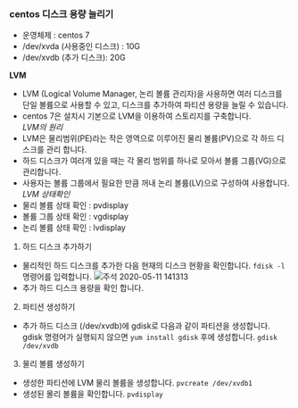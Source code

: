 ### centos 디스크 용량 늘리기

 - 운영체제 : centos 7
 - /dev/xvda (사용중인 디스크) : 10G
 - /dev/xvdb (추가 디스크): 20G
 
**LVM**
 - LVM (Logical Volume Manager, 논리 볼륨 관리자)을 사용하면 여러 디스크를 단일 볼륨으로 사용할 수 있고, 디스크를 추가하여 파티션 용량을 늘릴 수 있습니다.
 - centos 7은 설치시 기본으로 LVM을 이용하여 스토리지를 구축합니다. <br>
*LVM의 원리* <br>
 - LVM은 물리범위(PE)라는 작은 영역으로 이루어진 물리 볼륨(PV)으로 각 하드 디스크를 관리 합니다.
 - 하드 디스크가 여러개 있을 때는 각 물리 범위를 하나로 모아서 볼륨 그룹(VG)으로 관리합니다.
 - 사용자는 볼륨 그룹에서 필요한 만큼 꺼내 논리 볼륨(LV)으로 구성하여 사용합니다.
*LVM 상태확인* <br>
 - 물리 볼륨 상태 확인 : pvdisplay
 - 볼륨 그룹 상태 확인 : vgdisplay
 - 논리 볼륨 상태 확인 : lvdisplay
1. 하드 디스크 추가하기
 - 물리적인 하드 디스크를 추가한 다음 현재의 디스크 현황을 확인합니다.
`fdisk -l` 명령어를 입력합니다.
![주석 2020-05-11 141313](https://user-images.githubusercontent.com/63625609/81526073-948c8700-9391-11ea-8071-4be465b2ec86.png)
 - 추가 하드 디스크 용량을 확인 합니다.
2. 파티션 생성하기
 - 추가 하드 디스크 (/dev/xvdb)에 gdisk로 다음과 같이 파티션을 생성합니다.  gdisk 명령어가 실행되지 않으면 `yum install gdisk` 후에 생성합니다.
 `gdisk /dev/xvdb`
3. 물리 볼륨 생성하기
 - 생성한 파티션에 LVM 물리 볼륨을 생성합니다. `pvcreate /dev/xvdb1`
 - 생성된 몰리 볼륨을 확인합니다. `pvdisplay`
 
